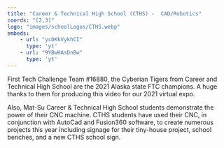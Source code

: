 ```yaml
---
title: "Career & Technical High School (CTHS) -  CAD/Robotics"
coords: "[2,3]"
logo: "images/schoolLogos/CTHS.webp"
embeds:
    - url: "ycOKkVykhCI"
      type: 'yt'
    - url: "9YBwHAsDnBw"
      type: 'yt'
---
```


First Tech Challenge Team #16880, the Cyberian Tigers from Career and Technical High School are the 2021 Alaska state FTC champions.  A huge thanks to them for producing this video for our 2021 virtual expo. 

Also, Mat-Su Career & Technical High School students demonstrate the power of their CNC machine.  CTHS students have used their CNC, in conjunction with AutoCad and Fusion360 software, to create numerous projects this year including signage for their tiny-house project, school benches, and a new CTHS school sign.

